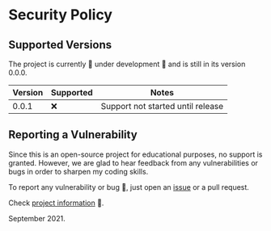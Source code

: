 # Security Policy

## Supported Versions

The project is currently :construction: under development :construction: and is still in its version 0.0.0.

| Version | Supported | Notes |
| ------- | --------- | ----- |
| 0.0.1   | :x:       | Support not started until release |

## Reporting a Vulnerability

Since this is an open-source project for educational purposes, no support is granted. However, we are
glad to hear feedback from any vulnerabilities or bugs in order to sharpen my coding skills.

To report any vulnerability or bug :rotating_light:, just open an [issue](https://github.com/fcesc-code/fapac1/issues) or a pull request.

Check [project information](https://github.com/fcesc-code/fapac1#readme) :open_book:.

September 2021.
